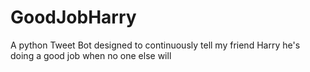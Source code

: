 # GoodJobHarry
A python Tweet Bot designed to continuously tell my friend Harry he's doing a good job when no one else will
